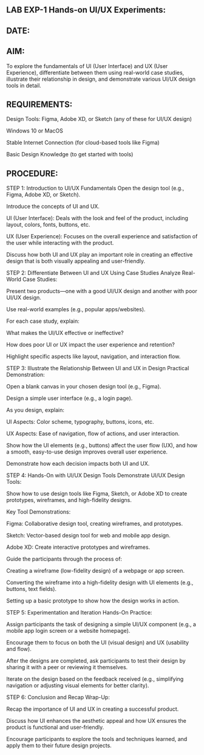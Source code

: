 
## LAB EXP-1 Hands-on UI/UX Experiments:

## DATE:


## AIM:
To explore the fundamentals of UI (User Interface) and UX (User Experience), differentiate between them using real-world case studies, illustrate their relationship in design, and demonstrate various UI/UX design tools in detail.

## REQUIREMENTS:
Design Tools: Figma, Adobe XD, or Sketch (any of these for UI/UX design)

Windows 10 or MacOS

Stable Internet Connection (for cloud-based tools like Figma)

Basic Design Knowledge (to get started with tools)

## PROCEDURE:
STEP 1: Introduction to UI/UX Fundamentals
Open the design tool (e.g., Figma, Adobe XD, or Sketch).

Introduce the concepts of UI and UX.

UI (User Interface): Deals with the look and feel of the product, including layout, colors, fonts, buttons, etc.

UX (User Experience): Focuses on the overall experience and satisfaction of the user while interacting with the product.

Discuss how both UI and UX play an important role in creating an effective design that is both visually appealing and user-friendly.

STEP 2: Differentiate Between UI and UX Using Case Studies
Analyze Real-World Case Studies:

Present two products—one with a good UI/UX design and another with poor UI/UX design.

Use real-world examples (e.g., popular apps/websites).

For each case study, explain:

What makes the UI/UX effective or ineffective?

How does poor UI or UX impact the user experience and retention?

Highlight specific aspects like layout, navigation, and interaction flow.

STEP 3: Illustrate the Relationship Between UI and UX in Design
Practical Demonstration:

Open a blank canvas in your chosen design tool (e.g., Figma).

Design a simple user interface (e.g., a login page).

As you design, explain:

UI Aspects: Color scheme, typography, buttons, icons, etc.

UX Aspects: Ease of navigation, flow of actions, and user interaction.

Show how the UI elements (e.g., buttons) affect the user flow (UX), and how a smooth, easy-to-use design improves overall user experience.

Demonstrate how each decision impacts both UI and UX.

STEP 4: Hands-On with UI/UX Design Tools
Demonstrate UI/UX Design Tools:

Show how to use design tools like Figma, Sketch, or Adobe XD to create prototypes, wireframes, and high-fidelity designs.

Key Tool Demonstrations:

Figma: Collaborative design tool, creating wireframes, and prototypes.

Sketch: Vector-based design tool for web and mobile app design.

Adobe XD: Create interactive prototypes and wireframes.

Guide the participants through the process of:

Creating a wireframe (low-fidelity design) of a webpage or app screen.

Converting the wireframe into a high-fidelity design with UI elements (e.g., buttons, text fields).

Setting up a basic prototype to show how the design works in action.

STEP 5: Experimentation and Iteration
Hands-On Practice:

Assign participants the task of designing a simple UI/UX component (e.g., a mobile app login screen or a website homepage).

Encourage them to focus on both the UI (visual design) and UX (usability and flow).

After the designs are completed, ask participants to test their design by sharing it with a peer or reviewing it themselves.

Iterate on the design based on the feedback received (e.g., simplifying navigation or adjusting visual elements for better clarity).

STEP 6: Conclusion and Recap
Wrap-Up:

Recap the importance of UI and UX in creating a successful product.

Discuss how UI enhances the aesthetic appeal and how UX ensures the product is functional and user-friendly.

Encourage participants to explore the tools and techniques learned, and apply them to their future design projects.

